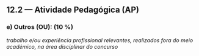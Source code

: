 ## 12.2 — Atividade Pedagógica (AP)

### e) Outros (OU): (10 %)

_trabalho e/ou experiência profissional relevantes, realizados fora do meio académico, na área disciplinar do concurso_
